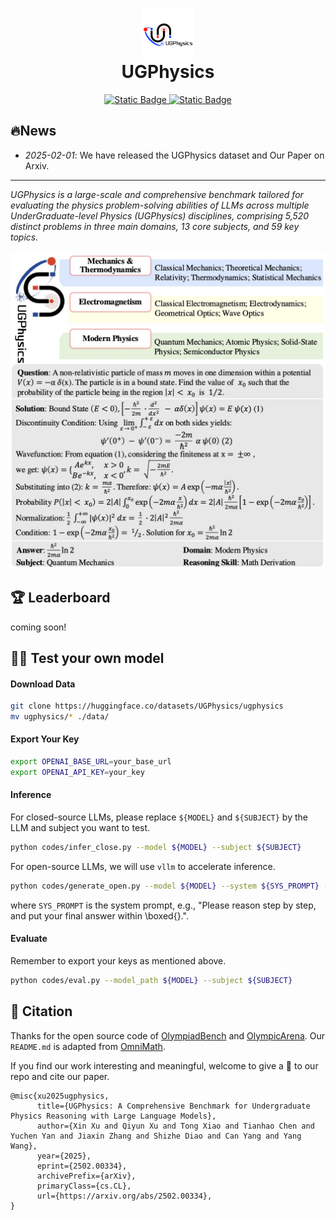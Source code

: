 

<h1 align="center">
    <img src="./imgs/logo.jpg" alt="Logo" style="height: 3em; display: inline-block; vertical-align: middle;"> <br>UGPhysics
</h1>
<p align="center">
    <a href="https://arxiv.org/abs/2502.00334">
        <img alt="Static Badge" src="https://img.shields.io/badge/Paper-Arxiv-red">
    </a>
    <a href="https://huggingface.co/datasets/UGPhysics/ugphysics">
        <img alt="Static Badge" src="https://img.shields.io/badge/HFDataset-UGPhysics-yellow">
    </a>
</p>

## 🔥News

- *2025-02-01*: We have released the UGPhysics dataset and Our Paper on Arxiv.

------


*UGPhysics is a large-scale and comprehensive benchmark tailored for evaluating the physics problem-solving abilities of LLMs across multiple UnderGraduate-level Physics (UGPhysics) disciplines, comprising 5,520 distinct problems in three main domains, 13 core subjects, and 59 key topics.*

![HeadPicture](./imgs/overview.jpg)

## 🏆 Leaderboard
coming soon!

## 🫵🏻 Test your own model

#### Download Data
```bash
git clone https://huggingface.co/datasets/UGPhysics/ugphysics
mv ugphysics/* ./data/
```

#### Export Your Key
```bash
export OPENAI_BASE_URL=your_base_url
export OPENAI_API_KEY=your_key
```

#### Inference

For closed-source LLMs, please replace `${MODEL}` and `${SUBJECT}` by the LLM and subject you want to test.
```bash
python codes/infer_close.py --model ${MODEL} --subject ${SUBJECT}
```

For open-source LLMs, we will use `vllm` to accelerate inference.

```bash
python codes/generate_open.py --model ${MODEL} --system ${SYS_PROMPT} --subject ${SUBJECT} --tensor_parallel_size 8
```
where `SYS_PROMPT` is the system prompt, e.g., "Please reason step by step, and put your final answer within \\boxed{}.".



#### Evaluate
Remember to export your keys as mentioned above. 
```bash
python codes/eval.py --model_path ${MODEL} --subject ${SUBJECT} 
```

## 💬 Citation
Thanks for the open source code of [OlympiadBench](https://github.com/OpenBMB/OlympiadBench) and [OlympicArena](https://github.com/GAIR-NLP/OlympicArena).
Our `README.md` is adapted from [OmniMath](https://github.com/KbsdJames/Omni-MATH).

If you find our work interesting and meaningful, welcome to give a 🌟 to our repo and cite our paper.
```
@misc{xu2025ugphysics,
      title={UGPhysics: A Comprehensive Benchmark for Undergraduate Physics Reasoning with Large Language Models}, 
      author={Xin Xu and Qiyun Xu and Tong Xiao and Tianhao Chen and Yuchen Yan and Jiaxin Zhang and Shizhe Diao and Can Yang and Yang Wang},
      year={2025},
      eprint={2502.00334},
      archivePrefix={arXiv},
      primaryClass={cs.CL},
      url={https://arxiv.org/abs/2502.00334}, 
}
```
